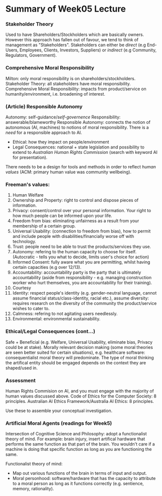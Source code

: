# Summary of Week05 Lecture

### Stakeholder Theory

Used to have Shareholders/Stockholders which are basically owners. However this approach has fallen out of favour, we tend to think of management as "Stakeholders".
Stakeholders can either be _direct_ (e.g End-Users, Employees, Clients, Investors, Suppliers) or _indirect_ (e.g Community, Regulators, Government).

### Comprehensive Moral Responsibility

Milton: only moral responsibility is on shareholders/stockholders.
Stakeholder Theory: all stakeholders have moral responsibility.
Comprehensive Moral Responsibility: impacts from product/service on humanity/environment, i.e. broadening of interest.

### (Article) Responsible Autonomy

Autonomy: self-guidance/_self-governence_
Responsibility: answerable/blameworthy
Responsible Autonomy: connects the notion of autonomous (AI, machines) to notions of moral responsibility.
There is a _need_ for a responsible approach to AI.

- Ethical: how they impact on people/environment
- Legal Consequences: national + state legislation and possibility to extend to _Australian Human Rights Commission_ (search with keyword AI for presentation).

There needs to be a design for tools and methods in order to reflect _human values_ (ACM: primary human value was community wellbeing).

### Freeman's values:

1. Human Welfare
2. Ownership and Property: right to control and dispose pieces of information.
3. Privacy: consent/control over your personal information. Your right to how much people can be informed upon your life.
4. Freedom from bias: eliminating unfairness as a result from your membership of a certain group.
5. Universal Usability: (connection to freedom from bias), how to permit and include people with disabilities/financially worse off with technology.
6. Trust: people need to be able to trust the products/services they use.
7. Autonomy: refering to the human capacity to choose for itself. (Autocratic - tells you what to decide, limits user's choice for action)
8. Informed Consent: fully aware what you are permitting, whilst having certain capacities (e.g over 12/13).
9. Accountability: accountability party is the party that is ultimately accountability (aside from responsibility - e.g. managing construction worker who hurt themselves, you are accountability for their training).
10. Courtesy
11. Identity: respect people's identity (e.g. gender-neutral language, cannot assume financial status/class-identity, racial etc.), assume diversity: requires research on the diversity of the community the product/service wishes to cater to.
12. Calmness: refering to not agitating users needlessly.
13. Environmental: environmental sustainability.

### Ethical/Legal Consequences (cont...)

Safe + Beneficial (e.g. Welfare, Universal Usability, eliminate bias, Privacy could be at stake).
Morally relevant decision making (some moral theories are seen better suited for certain situations), e.g. healthcare software: consequentialist moral theory will predominate.
The type of moral thinking the artifical entity should be engaged depends on the context they are shaped/used in.

### Assessment

Human Rights Commision on AI, and you must engage with the majority of human values discussed above.
Code of Ethics for the Computer Society: 8 principles.
Australian AI Ethics Framework/Australia AI Ethics: 8 principles.

Use these to assemble your conceptual investigation.

### Artificial Moral Agents (readings for Week5)

Intersection of Cognitive Science and Philosophy: adopt a functionalist theory of mind.
For example: brain injury, insert artifical hardware that performs the same function as that part of the brain.
You wouldn't care if a machine is doing that specific function as long as you are functioning the same.

Functionalist theory of mind:

- Map out various functions of the brain in terms of input and output.
- Moral personhood: software/hardware that has the capacity to attribute to a moral person as long as it functions correctly (e.g. sentience, memory, rationality).
